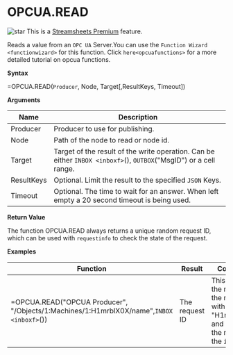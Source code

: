 # OPCUA.READ

![star](/images/star.svg) This is a [Streamsheets
Premium](https://cedalo.com/download/) feature.

Reads a value from an `OPC UA` Server.You can use the
`Function Wizard <functionwizard>` for this function. Click
`here<opcuafunctions>` for a more detailed tutorial on opcua functions.

**Syntax**

=OPCUA.READ(`Producer`, Node, Target\[,ResultKeys, Timeout\])

**Arguments**

| Name       | Description                                                                                                       |
|------------|-------------------------------------------------------------------------------------------------------------------|
| Producer   | Producer to use for publishing.                                                                                   |
| Node       | Path of the node to read or node id.                                                                              |
| Target     | Target of the result of the write operation. Can be either `INBOX <inboxf>`(), `OUTBOX`("MsgID") or a cell range. |
| ResultKeys | Optional. Limit the result to the specified `JSON` Keys.                                                          |
| Timeout    | Optional. The time to wait for an answer. When left empty a 20 second timeout is being used.                      |

**Return Value**

The function OPCUA.READ always returns a unique random request ID, which
can be used with `requestinfo` to check the state of the request.

**Examples**

| Function                                                                                 | Result         | Comment                                                                                            |
|------------------------------------------------------------------------------------------|----------------|----------------------------------------------------------------------------------------------------|
| =OPCUA.READ("OPCUA Producer", "/Objects/1:Machines/1:H1mrblX0X/name",`INBOX <inboxf>`()) | The request ID | This reads the name of the machine with the id "H1mrblX0X" and places the result into the `inbox`. |

